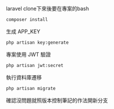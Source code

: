 laravel clone下來後要在專案的bash
```bash
composer install

```

生成 APP_KEY

```bash
php artisan key:generate

```

專案使用 JWT 驗證
```bash
php artisan jwt:secret

```

執行資料庫遷移
```bash
php artisan migrate

```

確認沒問題就照版本控制筆記的作法開新分支

